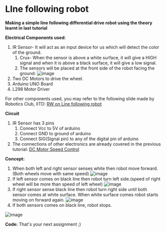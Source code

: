 # LIne following robot

**Making a simple line following differential drive robot using the theory learnt in last tutorial**

**Electrical Components used**:
1. IR Sensor- It will act as an input device for us which will detect the color of the ground.
    1. Crux- When the sensor is above a white surface, it will give a HIGH signal and when it is above a black surface, it will give a low signal.
    1. The sensors will be placed at the front side of the robot facing the ground:
    ![image](https://user-images.githubusercontent.com/42930138/82197353-88b43e00-9918-11ea-884c-41463b8e8905.png)
1. Two DC Motors to drive the wheel.
1. Arduino UNO Board
1. L298 Motor Driver

For other components used, you may refer to the following slide made by Robotics Club, IITD:
[RW on Line following robot](https://drive.google.com/open?id=1nGk8AG7Ent-GKmRkeSjkaip3T2FgikwI)

**Circuit**
1. IR Sensor has 3 pins
    1. Connect Vcc to 5V of arduino
    1. Connect GND to ground of arduino
    1. Connect SIG(Signal pin) to any of the digital pin of arduino
1. The connections of other electronics are already covered in the previous tutorial: [DC Motor Speed Control](https://rohanyuttham.github.io/Learn-Arduino-via-simulations/13-Speed-Control-of-DC-Motor-L298.html)

**Concept:**
1. When both left and right sensor senses white then robot move forward.(Both wheels move with same speed) ![image](https://user-images.githubusercontent.com/42930138/82198585-265c3d00-991a-11ea-9fd1-d7c7e4c78e41.png)
1. If left sensor comes on black line then robot turn left side.(speed of right wheel will be more than speed of left wheel) ![image](https://user-images.githubusercontent.com/42930138/82198684-455acf00-991a-11ea-8172-22b0a684228c.png)
1. If right sensor sense black line then robot turn right side until both sensor comes at white surface. When white surface comes robot starts moving on forward again. ![image](https://user-images.githubusercontent.com/42930138/82198750-63283400-991a-11ea-8f89-a323364ef713.png)
1. If both sensors comes on black line, robot stops. 

![image](https://user-images.githubusercontent.com/42930138/82198818-7e933f00-991a-11ea-8f5c-c8b9cb30a1bb.png)

**Code:**
That's your next assignment ;)
